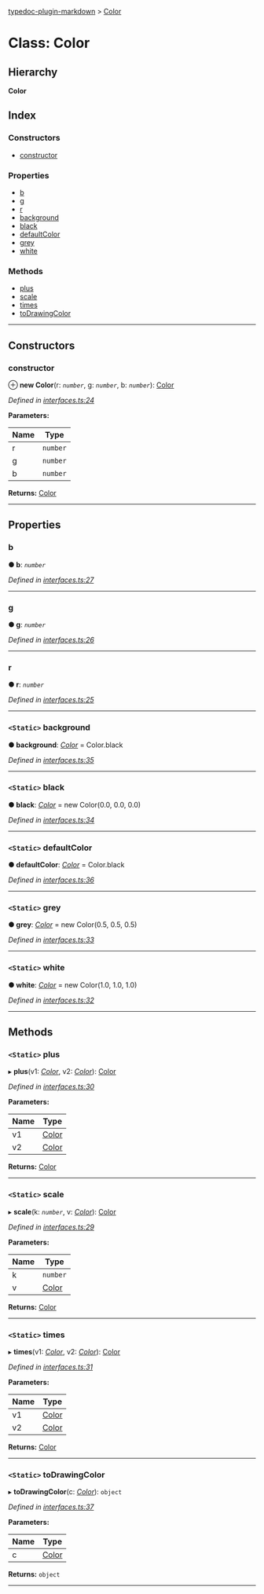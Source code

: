 [typedoc-plugin-markdown](../README.md) > [Color](../classes/color.md)

# Class: Color

## Hierarchy

**Color**

## Index

### Constructors

* [constructor](color.md#markdown-header-constructor)

### Properties

* [b](color.md#markdown-header-b)
* [g](color.md#markdown-header-g)
* [r](color.md#markdown-header-r)
* [background](color.md#markdown-header-Static-background)
* [black](color.md#markdown-header-Static-black)
* [defaultColor](color.md#markdown-header-Static-defaultColor)
* [grey](color.md#markdown-header-Static-grey)
* [white](color.md#markdown-header-Static-white)

### Methods

* [plus](color.md#markdown-header-Static-plus)
* [scale](color.md#markdown-header-Static-scale)
* [times](color.md#markdown-header-Static-times)
* [toDrawingColor](color.md#markdown-header-Static-toDrawingColor)

---

## Constructors

###  constructor

⊕ **new Color**(r: *`number`*, g: *`number`*, b: *`number`*): [Color](color.md)

*Defined in [interfaces.ts:24](https://bitbucket.org/owner/repository_name/src/master/interfaces.ts?fileviewer&amp;#x3D;file-view-default#interfaces.ts-24)*

**Parameters:**

| Name | Type |
| ------ | ------ |
| r | `number` |
| g | `number` |
| b | `number` |

**Returns:** [Color](color.md)

___

## Properties

###  b

**● b**: *`number`*

*Defined in [interfaces.ts:27](https://bitbucket.org/owner/repository_name/src/master/interfaces.ts?fileviewer&amp;#x3D;file-view-default#interfaces.ts-27)*

___

###  g

**● g**: *`number`*

*Defined in [interfaces.ts:26](https://bitbucket.org/owner/repository_name/src/master/interfaces.ts?fileviewer&amp;#x3D;file-view-default#interfaces.ts-26)*

___

###  r

**● r**: *`number`*

*Defined in [interfaces.ts:25](https://bitbucket.org/owner/repository_name/src/master/interfaces.ts?fileviewer&amp;#x3D;file-view-default#interfaces.ts-25)*

___

### `<Static>` background

**● background**: *[Color](color.md)* =  Color.black

*Defined in [interfaces.ts:35](https://bitbucket.org/owner/repository_name/src/master/interfaces.ts?fileviewer&amp;#x3D;file-view-default#interfaces.ts-35)*

___

### `<Static>` black

**● black**: *[Color](color.md)* =  new Color(0.0, 0.0, 0.0)

*Defined in [interfaces.ts:34](https://bitbucket.org/owner/repository_name/src/master/interfaces.ts?fileviewer&amp;#x3D;file-view-default#interfaces.ts-34)*

___

### `<Static>` defaultColor

**● defaultColor**: *[Color](color.md)* =  Color.black

*Defined in [interfaces.ts:36](https://bitbucket.org/owner/repository_name/src/master/interfaces.ts?fileviewer&amp;#x3D;file-view-default#interfaces.ts-36)*

___

### `<Static>` grey

**● grey**: *[Color](color.md)* =  new Color(0.5, 0.5, 0.5)

*Defined in [interfaces.ts:33](https://bitbucket.org/owner/repository_name/src/master/interfaces.ts?fileviewer&amp;#x3D;file-view-default#interfaces.ts-33)*

___

### `<Static>` white

**● white**: *[Color](color.md)* =  new Color(1.0, 1.0, 1.0)

*Defined in [interfaces.ts:32](https://bitbucket.org/owner/repository_name/src/master/interfaces.ts?fileviewer&amp;#x3D;file-view-default#interfaces.ts-32)*

___

## Methods

### `<Static>` plus

▸ **plus**(v1: *[Color](color.md)*, v2: *[Color](color.md)*): [Color](color.md)

*Defined in [interfaces.ts:30](https://bitbucket.org/owner/repository_name/src/master/interfaces.ts?fileviewer&amp;#x3D;file-view-default#interfaces.ts-30)*

**Parameters:**

| Name | Type |
| ------ | ------ |
| v1 | [Color](color.md) |
| v2 | [Color](color.md) |

**Returns:** [Color](color.md)

___

### `<Static>` scale

▸ **scale**(k: *`number`*, v: *[Color](color.md)*): [Color](color.md)

*Defined in [interfaces.ts:29](https://bitbucket.org/owner/repository_name/src/master/interfaces.ts?fileviewer&amp;#x3D;file-view-default#interfaces.ts-29)*

**Parameters:**

| Name | Type |
| ------ | ------ |
| k | `number` |
| v | [Color](color.md) |

**Returns:** [Color](color.md)

___

### `<Static>` times

▸ **times**(v1: *[Color](color.md)*, v2: *[Color](color.md)*): [Color](color.md)

*Defined in [interfaces.ts:31](https://bitbucket.org/owner/repository_name/src/master/interfaces.ts?fileviewer&amp;#x3D;file-view-default#interfaces.ts-31)*

**Parameters:**

| Name | Type |
| ------ | ------ |
| v1 | [Color](color.md) |
| v2 | [Color](color.md) |

**Returns:** [Color](color.md)

___

### `<Static>` toDrawingColor

▸ **toDrawingColor**(c: *[Color](color.md)*): `object`

*Defined in [interfaces.ts:37](https://bitbucket.org/owner/repository_name/src/master/interfaces.ts?fileviewer&amp;#x3D;file-view-default#interfaces.ts-37)*

**Parameters:**

| Name | Type |
| ------ | ------ |
| c | [Color](color.md) |

**Returns:** `object`

___

